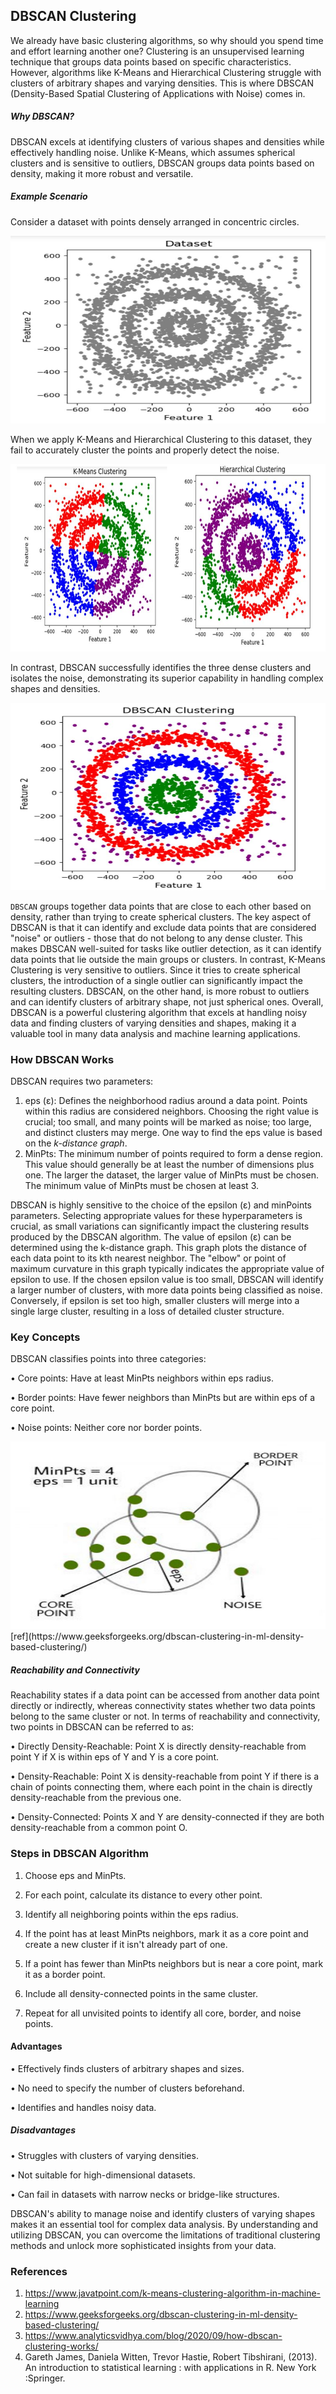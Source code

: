 ## DBSCAN Clustering

We already have basic clustering algorithms, so why should you spend time and effort learning another one? Clustering is an unsupervised learning technique that groups data points based on specific characteristics. However, algorithms like K-Means and Hierarchical Clustering struggle with clusters of arbitrary shapes and varying densities. This is where DBSCAN (Density-Based Spatial Clustering of Applications with Noise) comes in.

##### Why DBSCAN?

DBSCAN excels at identifying clusters of various shapes and densities while effectively handling noise. Unlike K-Means, which assumes spherical clusters and is sensitive to outliers, DBSCAN groups data points based on density, making it more robust and versatile.

##### Example Scenario

Consider a dataset with points densely arranged in concentric circles. 

<img src="figDBSCAN/dbs1.JPG" width="600" height="300"> 

When we apply K-Means and Hierarchical Clustering to this dataset, they fail to accurately cluster the points and properly detect the noise.

<img src="figDBSCAN/dbskh.JPG" width="600" height="300"> 

In contrast, DBSCAN successfully identifies the three dense clusters and isolates the noise, demonstrating its superior capability in handling complex shapes and densities.

<img src="figDBSCAN/dbs6.JPG" width="600" height="300">

`DBSCAN` groups together data points that are close to each other based on density, rather than trying to create spherical clusters.
The key aspect of DBSCAN is that it can identify and exclude data points that are considered "noise" or outliers - those that do not belong to any dense cluster. This makes DBSCAN well-suited for tasks like outlier detection, as it can identify data points that lie outside the main groups or clusters.
In contrast, K-Means Clustering is very sensitive to outliers. Since it tries to create spherical clusters, the introduction of a single outlier can significantly impact the resulting clusters. DBSCAN, on the other hand, is more robust to outliers and can identify clusters of arbitrary shape, not just spherical ones.
Overall, DBSCAN is a powerful clustering algorithm that excels at handling noisy data and finding clusters of varying densities and shapes, making it a valuable tool in many data analysis and machine learning applications.

### How DBSCAN Works
DBSCAN requires two parameters:
1.	eps (ε): Defines the neighborhood radius around a data point. Points within this radius are considered neighbors. Choosing the right value is crucial; too small, and many points will be marked as noise; too large, and distinct clusters may merge. One way to find the eps value is based on the *k-distance graph*.
2.	MinPts: The minimum number of points required to form a dense region. This value should generally be at least the number of dimensions plus one. The larger the dataset, the larger value of MinPts must be chosen. The minimum value of MinPts must be chosen at least 3.

DBSCAN is highly sensitive to the choice of the epsilon (ε) and minPoints parameters. Selecting appropriate values for these hyperparameters is crucial, as small variations can significantly impact the clustering results produced by the DBSCAN algorithm. The value of epsilon (ε) can be determined using the k-distance graph. This graph plots the distance of each data point to its kth nearest neighbor. The "elbow" or point of maximum curvature in this graph typically indicates the appropriate value of epsilon to use. If the chosen epsilon value is too small, DBSCAN will identify a larger number of clusters, with more data points being classified as noise. Conversely, if epsilon is set too high, smaller clusters will merge into a single large cluster, resulting in a loss of detailed cluster structure.
   
### Key Concepts
DBSCAN classifies points into three categories:

•	Core points: Have at least MinPts neighbors within eps radius.

•	Border points: Have fewer neighbors than MinPts but are within eps of a core point.

•	Noise points: Neither core nor border points.

<img src="figures/db2.JPG" width="600" height="300"> 
[ref](https://www.geeksforgeeks.org/dbscan-clustering-in-ml-density-based-clustering/)

##### Reachability and Connectivity

Reachability states if a data point can be accessed from another data point directly or indirectly, whereas connectivity states whether two data points belong to the same cluster or not. In terms of reachability and connectivity, two points in DBSCAN can be referred to as:

•	Directly Density-Reachable: Point X is directly density-reachable from point Y if X is within eps of Y and Y is a core point.

•	Density-Reachable: Point X is density-reachable from point Y if there is a chain of points connecting them, where each point in the chain is directly density-reachable from the previous one.

•	Density-Connected: Points X and Y are density-connected if they are both density-reachable from a common point O.

### Steps in DBSCAN Algorithm

1.	Choose eps and MinPts.
   
2.	For each point, calculate its distance to every other point.
   
3.	Identify all neighboring points within the eps radius.

4.	If the point has at least MinPts neighbors, mark it as a core point and create a new cluster if it isn't already part of one.
	
5.	If a point has fewer than MinPts neighbors but is near a core point, mark it as a border point.

6.	Include all density-connected points in the same cluster.
	
7.	Repeat for all unvisited points to identify all core, border, and noise points.

#### Advantages

•	Effectively finds clusters of arbitrary shapes and sizes.

•	No need to specify the number of clusters beforehand.

•	Identifies and handles noisy data.

##### Disadvantages

•	Struggles with clusters of varying densities.

•	Not suitable for high-dimensional datasets.

•	Can fail in datasets with narrow necks or bridge-like structures.

DBSCAN's ability to manage noise and identify clusters of varying shapes makes it an essential tool for complex data analysis. By understanding and utilizing DBSCAN, you can overcome the limitations of traditional clustering methods and unlock more sophisticated insights from your data.




### References

1. https://www.javatpoint.com/k-means-clustering-algorithm-in-machine-learning
2. https://www.geeksforgeeks.org/dbscan-clustering-in-ml-density-based-clustering/
3. https://www.analyticsvidhya.com/blog/2020/09/how-dbscan-clustering-works/
4. Gareth James, Daniela Witten, Trevor Hastie, Robert Tibshirani, (2013). 
An introduction to statistical learning : with applications in R. New York :Springer.

